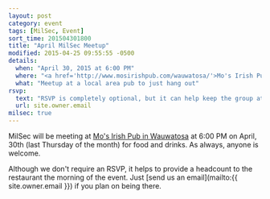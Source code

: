 ```yaml
---
layout: post
category: event
tags: [MilSec, Event]
sort_time: 201504301800
title: "April MilSec Meetup"
modified: 2015-04-25 09:55:55 -0500
details:
  when: "April 30, 2015 at 6:00 PM"
  where: "<a href='http://www.mosirishpub.com/wauwatosa/'>Mo's Irish Pub in Wauwatosa</a>"
  what: "Meetup at a local area pub to just hang out"
rsvp:
  text: "RSVP is completely optional, but it can help keep the group at the same table"
  url: site.owner.email
milsec: true
---
```

MilSec will be meeting at [Mo's Irish Pub in Wauwatosa](http://www.mosirishpub.com/wauwatosa/) at 6:00 PM on April, 30th (last Thursday of the month) for food and drinks. As always, anyone is welcome.

Although we don't require an RSVP, it helps to provide a headcount to the restaurant the morning of the event. Just [send us an email](mailto:{{ site.owner.email }}) if you plan on being there.
